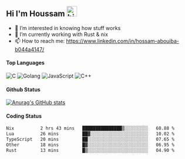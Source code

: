 ## Hi I'm Houssam <img src="https://user-images.githubusercontent.com/1303154/88677602-1635ba80-d120-11ea-84d8-d263ba5fc3c0.gif" width="28px" alt="hi">

- 👀 I’m interested in knowing how stuff works
- 🔭 I’m currently working with Rust & nix
- 📫 How to reach me: https://www.linkedin.com/in/hossam-abouiba-b044a4147/

#### Top Languages

![C](https://img.shields.io/badge/c-%2300599C.svg?style=for-the-badge&logo=c&logoColor=white)
![Golang](https://img.shields.io/badge/go-blue?style=for-the-badge&logo=Goland)
![JavaScript](https://img.shields.io/badge/javascript-%23323330.svg?style=for-the-badge&logo=javascript&logoColor=%23F7DF1E)
![C++](https://img.shields.io/badge/C%2B%2B-blue?style=for-the-badge&logo=C%2B%2B)


#### Github Status
[![Anurag's GitHub stats](https://github-readme-stats.vercel.app/api?username=0xhoussam&theme=tokyonight)](https://github.com/anuraghazra/github-readme-stats)

#### Coding Status
<!--START_SECTION:waka-->

```txt
Nix          2 hrs 43 mins   ███████████████▒░░░░░░░░░   60.88 %
Lua          26 mins         ██▓░░░░░░░░░░░░░░░░░░░░░░   10.02 %
TypeScript   20 mins         ██░░░░░░░░░░░░░░░░░░░░░░░   07.65 %
Other        18 mins         █▓░░░░░░░░░░░░░░░░░░░░░░░   06.95 %
Rust         13 mins         █▒░░░░░░░░░░░░░░░░░░░░░░░   04.90 %
```

<!--END_SECTION:waka-->
